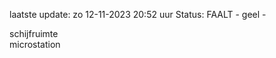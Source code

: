 laatste update: 
zo 12-11-2023 20:52   uur 
Status: FAALT - geel - 
<div class="service Y">schijfruimte</div><div class="service Y">microstation</div>